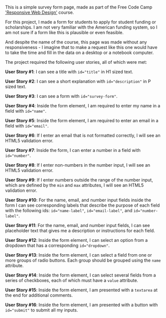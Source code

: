 This is a simple survey form page, made as part of the Free Code Camp ['Responsive Web Design'](https://www.freecodecamp.org/learn/responsive-web-design) course. 

For this project, I made a form for students to apply for student funding or scholarships. I am not very familiar with the American funding system, so I am not sure if a form like this is plausible or even feasible.

And despite the name of the course, this page was made without any responsiveness - I imagine that to make a request like this one would have to take the time and fill in the data on a desktop or a notebook computer.

The project required the following user stories, all of which were met:

**User Story #1**: I can see a title with `id="title"` in H1 sized text.

**User Story #2**: I can see a short explanation with `id="description"` in P sized text.

**User Story #3**: I can see a form with `id="survey-form"`.

**User Story #4**: Inside the form element, I am required to enter my name in a field with `id="name"`.

**User Story #5**: Inside the form element, I am required to enter an email in a field with `id="email"`.

**User Story #6**: If I enter an email that is not formatted correctly, I will see an HTML5 validation error.

**User Story #7**: Inside the form, I can enter a number in a field with `id="number"`.

**User Story #8**: If I enter non-numbers in the number input, I will see an HTML5 validation error.

**User Story #9**: If I enter numbers outside the range of the number input, which are defined by the `min` and `max` attributes, I will see an HTML5 validation error.

**User Story #10**: For the name, email, and number input fields inside the form I can see corresponding labels that describe the purpose of each field with the following ids: `id="name-label"`, `id="email-label"`, and `id="number-label"`.

**User Story #11**: For the name, email, and number input fields, I can see placeholder text that gives me a description or instructions for each field.

**User Story #12**: Inside the form element, I can select an option from a dropdown that has a corresponding `id="dropdown"`.

**User Story #13**: Inside the form element, I can select a field from one or more groups of radio buttons. Each group should be grouped using the `name` attribute.

**User Story #14**: Inside the form element, I can select several fields from a series of checkboxes, each of which must have a `value` attribute.

**User Story #15**: Inside the form element, I am presented with a `textarea` at the end for additional comments.

**User Story #16**: Inside the form element, I am presented with a button with `id="submit"` to submit all my inputs.

